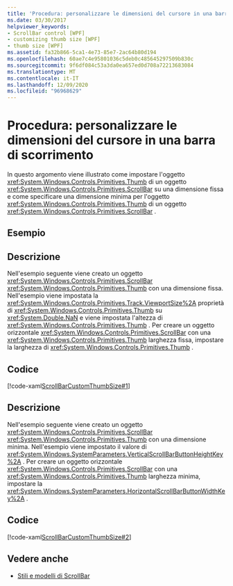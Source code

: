 ```yaml
---
title: 'Procedura: personalizzare le dimensioni del cursore in una barra di scorrimento'
ms.date: 03/30/2017
helpviewer_keywords:
- ScrollBar control [WPF]
- customizing thumb size [WPF]
- thumb size [WPF]
ms.assetid: fa32b866-5ca1-4e73-85e7-2ac64b80d194
ms.openlocfilehash: 60ae7c4e95801036c5deb0c485645297509b830c
ms.sourcegitcommit: 9f6df084c53a3da0ea657ed0d708a72213683084
ms.translationtype: MT
ms.contentlocale: it-IT
ms.lasthandoff: 12/09/2020
ms.locfileid: "96968629"
---
```

# <a name="how-to-customize-the-thumb-size-on-a-scrollbar"></a>Procedura: personalizzare le dimensioni del cursore in una barra di scorrimento
In questo argomento viene illustrato come impostare l'oggetto <xref:System.Windows.Controls.Primitives.Thumb> di un oggetto <xref:System.Windows.Controls.Primitives.ScrollBar> su una dimensione fissa e come specificare una dimensione minima per l'oggetto <xref:System.Windows.Controls.Primitives.Thumb> di un oggetto <xref:System.Windows.Controls.Primitives.ScrollBar> .  
  
## <a name="example"></a>Esempio  
  
## <a name="description"></a>Descrizione  
 Nell'esempio seguente viene creato un oggetto <xref:System.Windows.Controls.Primitives.ScrollBar> <xref:System.Windows.Controls.Primitives.Thumb> con una dimensione fissa. Nell'esempio viene impostata la <xref:System.Windows.Controls.Primitives.Track.ViewportSize%2A> proprietà di <xref:System.Windows.Controls.Primitives.Thumb> su <xref:System.Double.NaN> e viene impostata l'altezza di <xref:System.Windows.Controls.Primitives.Thumb> .  Per creare un oggetto orizzontale <xref:System.Windows.Controls.Primitives.ScrollBar> con una <xref:System.Windows.Controls.Primitives.Thumb> larghezza fissa, impostare la larghezza di <xref:System.Windows.Controls.Primitives.Thumb> .  
  
## <a name="code"></a>Codice  
 [!code-xaml[ScrollBarCustomThumbSize#1](~/samples/snippets/csharp/VS_Snippets_Wpf/ScrollBarCustomThumbSize/CS/Window1.xaml#1)]  
  
## <a name="description"></a>Descrizione  
 Nell'esempio seguente viene creato un oggetto <xref:System.Windows.Controls.Primitives.ScrollBar> <xref:System.Windows.Controls.Primitives.Thumb> con una dimensione minima. Nell'esempio viene impostato il valore di <xref:System.Windows.SystemParameters.VerticalScrollBarButtonHeightKey%2A> . Per creare un oggetto orizzontale <xref:System.Windows.Controls.Primitives.ScrollBar> con una <xref:System.Windows.Controls.Primitives.Thumb> larghezza minima, impostare la <xref:System.Windows.SystemParameters.HorizontalScrollBarButtonWidthKey%2A> .  
  
## <a name="code"></a>Codice  
 [!code-xaml[ScrollBarCustomThumbSize#2](~/samples/snippets/csharp/VS_Snippets_Wpf/ScrollBarCustomThumbSize/CS/Window1.xaml#2)]  
  
## <a name="see-also"></a>Vedere anche

- [Stili e modelli di ScrollBar](scrollbar-styles-and-templates.md)
